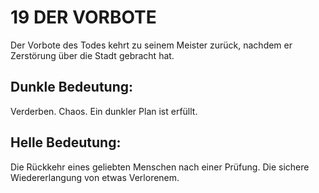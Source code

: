# 19 DER VORBOTE

Der Vorbote des Todes kehrt zu seinem Meister zurück, 
nachdem er Zerstörung über die Stadt gebracht hat.
## Dunkle Bedeutung:
Verderben. Chaos. Ein dunkler Plan ist erfüllt.
## Helle Bedeutung:
Die Rückkehr eines geliebten Menschen nach einer Prüfung. 
Die sichere Wiedererlangung von etwas Verlorenem.